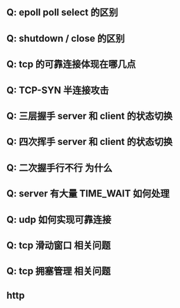 ## Q: epoll poll select 的区别

## Q: shutdown / close  的区别

## Q: tcp 的可靠连接体现在哪几点

## Q: TCP-SYN 半连接攻击 

## Q: 三层握手 server 和 client 的状态切换

## Q: 四次挥手 server 和 client 的状态切换

## Q: 二次握手行不行 为什么

## Q: server 有大量 TIME_WAIT 如何处理

## Q: udp 如何实现可靠连接

## Q: tcp 滑动窗口 相关问题

## Q: tcp 拥塞管理 相关问题

## http